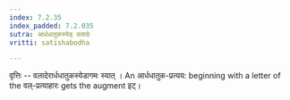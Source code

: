 ```yaml
---
index: 7.2.35
index_padded: 7.2.035
sutra: आर्धधातुकस्येड् वलादेः
vritti: satishabodha

---
```

वृत्तिः -- वलादेरार्धधातुकस्येडागमः स्यात् । An आर्धधातुक-प्रत्यय: beginning with a letter of the वल्-प्रत्याहारः gets the augment इट्।